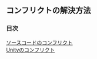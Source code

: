 ## コンフリクトの解決方法
### 目次
[ソースコードのコンフリクト](https://github.com/KURO-Games/StudyGit/blob/master/md/conflict-source-code.md)  
[Unityのコンフリクト](https://github.com/KURO-Games/StudyGit/blob/master/md/conflict-unity-scene.md)


